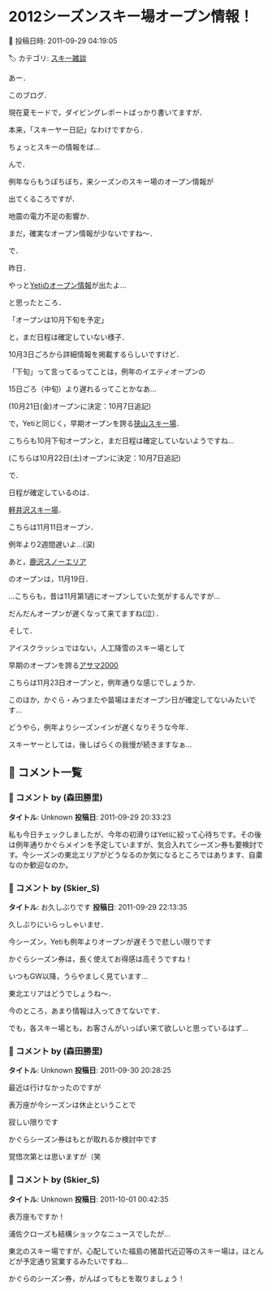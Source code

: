 # 2012シーズンスキー場オープン情報！

📅 投稿日時: 2011-09-29 04:19:05

🏷️ カテゴリ: [スキー雑談](c1f9d2cb7478308da16419928ea3945e9.md)

あー．


このブログ．


現在夏モードで，ダイビングレポートばっかり書いてますが．


本来，「スキーヤー日記」なわけですから．


ちょっとスキーの情報をば…





んで．


例年ならもうぼちぼち，来シーズンのスキー場のオープン情報が


出てくるころですが．





地震の電力不足の影響か．


まだ，確実なオープン情報が少ないですね～．





で．


昨日．


やっと[Yetiのオープン情報](http://www.yeti-resort.com/news/2011/09/2011-2012.html)が出たよ…


と思ったところ．





「オープンは10月下旬を予定」


と，まだ日程は確定していない様子．


10月3日ごろから詳細情報を掲載するらしいですけど．


「下旬」って言ってるってことは，例年のイエティオープンの


15日ごろ（中旬）より遅れるってことかなあ…


(10月21日(金)オープンに決定：10月7日追記)





で，Yetiと同じく，早期オープンを誇る[狭山スキー場](http://www.sayama-ski.jp/)．


こちらも10月下旬オープンと，まだ日程は確定していないようですね…


(こちらは10月22日(土)オープンに決定：10月7日追記)





で．


日程が確定しているのは．


[軽井沢スキー場](http://blog.princehotels.co.jp/ski/karuizawa/2011/09/21/)．


こちらは11月11日オープン．


例年より2週間遅いよ…(涙)





あと，[鹿沢スノーエリア](http://www.kazawa.com/snow/)


のオープンは，11月19日．


…こちらも，昔は11月第1週にオープンしていた気がするんですが…


だんだんオープンが遅くなって来てますね(泣）．





そして．


アイスクラッシュではない，人工降雪のスキー場として


早期のオープンを誇る[アサマ2000](http://www.asama2000.com/)


こちらは11月23日オープンと，例年通りな感じでしょうか．





このほか，かぐら・みつまたや苗場はまだオープン日が確定してないみたいです…





どうやら，例年よりシーズンインが遅くなりそうな今年．


スキーヤーとしては，後しばらくの我慢が続きますなぁ…

## 💬 コメント一覧

### 💬 コメント by (森田勝里)
**タイトル**: Unknown
**投稿日**: 2011-09-29 20:33:23

私も今日チェックしましたが、今年の初滑りはYetiに絞って心待ちです。その後は例年通りかぐらメインを予定していますが、気合入れてシーズン券も要検討です。今シーズンの東北エリアがどうなるのか気になるところではあります、自粛なのか歓迎なのか。

### 💬 コメント by (Skier_S)
**タイトル**: お久しぶりです
**投稿日**: 2011-09-29 22:13:35

久しぶりにいらっしゃいませ．



今シーズン，Yetiも例年よりオープンが遅そうで悲しい限りです

かぐらシーズン券は，長く使えてお得感は高そうですね！

いつもGW以降，うらやましく見ています…



東北エリアはどうでしょうね～．

今のところ，あまり情報は入ってきてないです．

でも，各スキー場とも，お客さんがいっぱい来て欲しいと思っているはず…

### 💬 コメント by (森田勝里)
**タイトル**: Unknown
**投稿日**: 2011-09-30 20:28:25

最近は行けなかったのですが

表万座が今シーズンは休止ということで

寂しい限りです



かぐらシーズン券はもとが取れるか検討中です

覚悟次第とは思いますが（笑

### 💬 コメント by (Skier_S)
**タイトル**: Unknown
**投稿日**: 2011-10-01 00:42:35

表万座もですか！

浦佐クローズも結構ショックなニュースでしたが…



東北のスキー場ですが，心配していた福島の猪苗代近辺等のスキー場は，ほとんどが予定通り営業するみたいですね…



かぐらのシーズン券，がんばってもとを取りましょう！

